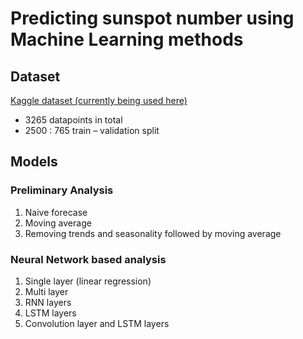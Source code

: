 # Predicting sunspot number using Machine Learning methods

## Dataset
[Kaggle dataset (currently being used here)](https://www.kaggle.com/robervalt/sunspots) <br />
- 3265 datapoints in total
- 2500 : 765 train – validation split

## Models

### Preliminary Analysis
1. Naive forecase
2. Moving average
3. Removing trends and seasonality followed by moving average

### Neural Network based analysis
1. Single layer (linear regression)
2. Multi layer
3. RNN layers
4. LSTM layers
5. Convolution layer and LSTM layers
